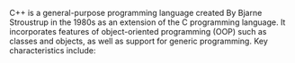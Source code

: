 C++ is a general-purpose programming language created By Bjarne Stroustrup in the 1980s as an extension of the C programming language. It incorporates features of object-oriented programming (OOP) such as classes and objects, as well as support for generic programming. Key characteristics include: